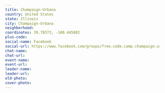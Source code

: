 ```yaml
---
title: Champaign-Urbana
country: United States
state: Illinois
city: Champaign-Urbana
neighborhood: 
coordinates: 39.78373, -100.445882
plus-code:
social-name: Facebook
social-url: https://www.facebook.com/groups/free.code.camp.champaign.urbana
chat-name:
chat-url:
event-name:
event-url:
leader-name:
leader-url:
old-photo: 
cover-photo:
---
```


